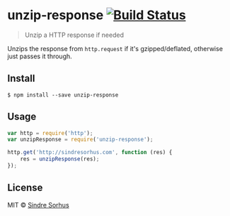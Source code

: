 # unzip-response [![Build Status](https://travis-ci.org/sindresorhus/unzip-response.svg?branch=master)](https://travis-ci.org/sindresorhus/unzip-response)

> Unzip a HTTP response if needed

Unzips the response from `http.request` if it's gzipped/deflated, otherwise just passes it through.


## Install

```
$ npm install --save unzip-response
```


## Usage

```js
var http = require('http');
var unzipResponse = require('unzip-response');

http.get('http://sindresorhus.com', function (res) {
	res = unzipResponse(res);
});
```


## License

MIT © [Sindre Sorhus](http://sindresorhus.com)
